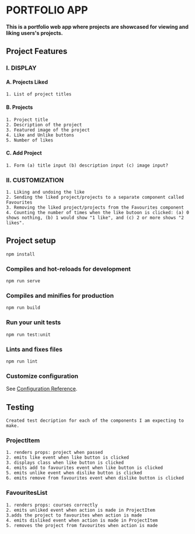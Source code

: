 # PORTFOLIO APP
#### This is a portfolio web app where projects are showcased for viewing and liking users's projects.

## Project Features

### I. DISPLAY
#### A. Projects Liked
```
1. List of project titles

```
#### B. Projects
```
1. Project title
2. Description of the project
3. Featured image of the project
4. Like and Unlike buttons
5. Number of likes

```
#### C. Add Project
```
1. Form (a) title input (b) description input (c) image input?

```
### II. CUSTOMIZATION
```
1. Liking and undoing the like
2. Sending the liked project/projects to a separate component called Favourites
3. Removing the liked project/projects from the Favourites component
4. Counting the number of times when the like butoon is clicked: (a) 0 shows nothing, (b) 1 would show "1 like", and (c) 2 or more shows "2 likes".
```

## Project setup
```
npm install
```

### Compiles and hot-reloads for development
```
npm run serve
```

### Compiles and minifies for production
```
npm run build
```

### Run your unit tests
```
npm run test:unit
```

### Lints and fixes files
```
npm run lint
```

### Customize configuration
See [Configuration Reference](https://cli.vuejs.org/config/).

## Testing
```
Created test decription for each of the components I am expecting to make.
```
### ProjectItem
```
1. renders props: project when passed
2. emits like event when like button is clicked
3. displays class when like button is clicked
4. emits add to favourites event when like button is clicked
5. emits unlike event when dislike button is clicked
6. emits remove from favourites event when dislike button is clicked

```
### FavouritesList
```
1. renders props: courses correctly
2. emits unliked event when action is made in ProjectItem
3.adds the project to favourites when action is made
4. emits disliked event when action is made in ProjectItem
5. removes the project from favourites when action is made

```
